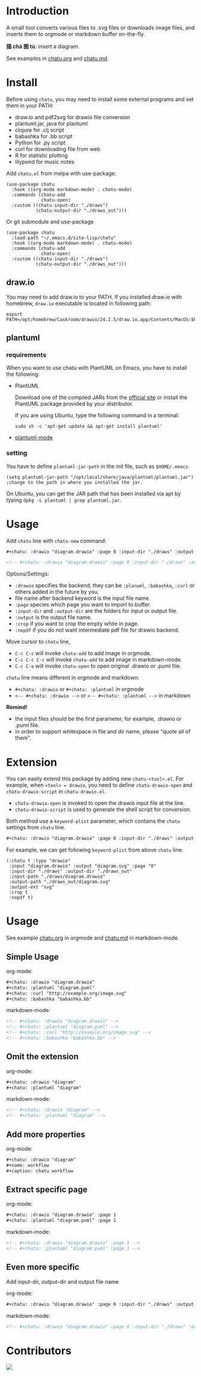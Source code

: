 # Introduction

A small tool converts various files to .svg files or downloads image
files, and inserts them to orgmode or markdown buffer on-the-fly.

**插 chā 图 tú**: insert a diagram.

See examples in [chatu.org](./chatu.org) and [chatu.md](./chatu.md).

# Install

Before using `chatu`, you may need to install some external programs and
set them in your PATH:
- draw.io and pdf2svg for drawio file conversion
- plantuml.jar, java for plantuml
- clojure for .clj script
- babashka for .bb script
- Python for .py script
- curl for downloading file from web
- R for statistic plotting
- lilypond for music notes

Add `chatu.el` from melpa with use-package:

```emacs-lisp
(use-package chatu
  :hook ((org-mode markdown-mode) . chatu-mode)
  :commands (chatu-add
             chatu-open)
  :custom ((chatu-input-dir "./draws")
           (chatu-output-dir "./draws_out")))
```

Or git submodule and use-package

```emacs-lisp
(use-package chatu
  :load-path "~/.emacs.d/site-lisp/chatu"
  :hook ((org-mode markdown-mode) . chatu-mode)
  :commands (chatu-add
             chatu-open)
  :custom ((chatu-input-dir "./draws")
           (chatu-output-dir "./draws_out")))
```

## draw.io

You may need to add draw.io to your PATH. If you installed draw.io
with homebrew, `draw.io` executable is located in following path:

```shell
export PATH=/opt/homebrew/Caskroom/drawio/24.2.5/draw.io.app/Contents/MacOS:$PATH
```

## plantuml

### requirements

When you want to use chatu with PlantUML on Emacs, you have to install the following:

- PlantUML

  Download one of the compiled JARs from the [official site](https://plantuml.com/ja/download) or install
  the PlantUML package provided by your distributor.

  If you are using Ubuntu, type the following command in a terminal:

  `sudo sh -c 'apt-get update && apt-get install plantuml'`

- [plantuml-mode](https://github.com/skuro/plantuml-mode)

### setting

You have to define `plantuml-jar-path` in the init file, such as `$HOME/.emacs`.

    (setq plantuml-jar-path "/opt/local/share/java/plantuml/plantuml.jar") ;change to the path in where you installed the jar.

On Ubuntu, you can get the JAR path that has been installed via apt by typing `dpkg -L plantuml | grep plantuml.jar`.

# Usage
Add `chatu` line with `chatu-new` command:

```org
#+chatu: :drawio "diagram.drawio" :page 0 :input-dir "./draws" :output-dir "./draws_out" :output "diagram.svg" :crop :nopdf
```
```markdown
<!-- #+chatu: :drawio "diagram.drawio" :page 0 :input-dir "./draws" :output-dir "./draws_out" :output "diagram.svg" :crop :nopdf -->
```

Options/Settings:
- `:drawio` specifies the backend, they can be `:planuml`, `:babashka`, `:curl` or others added in the future by you.
- file name after backend keyword is the input file name.
- `:page` species which page you want to import to buffer.
- `:input-dir` and `:output-dir` are the folders for input or output file.
- `:output` is the output file name.
- `:crop` if you want to crop the empty white in page.
- `:nopdf` if you do not want intermediate pdf file for drawio backend.

Move cursor to `chatu` line,
- `C-c C-c` will invoke `chatu-add` to add image in orgmode.
- `C-c C-c C-c` will invoke `chatu-add` to add image in markdown-mode.  
- `C-c C-o` will invoke `chatu-open` to open original .drawio or .puml file.

`chatu` line means different in orgmode and markdown:
- `#+chatu: :drawio` or `#+chatu: :plantuml` in orgmode
- `<-- #+chatu: :drawio -->` or `<-- #+chatu: :plantuml -->` in markdown

**Remind!**
- the input files should be the first parameter, for example, .drawio
  or .puml file.
- in order to support whitespace in file and dir name, please "quote
  all of them".

# Extension

You can easily extend this package by adding new `chatu-<tool>.el`. For
example, when `<tool> = drawio`, you need to define `chatu-drawio-open` and  `chatu-drawio-script` in `chatu-drawio.el`.
- `chatu-drawio-open` is invoked to open the drawio input file at the line.
- `chatu-drawio-script` is used to generate the shell script for conversion.

Both method use a `keyword-plist` parameter, which contains the
`chatu` settings from `chatu` line.

```org
#+chatu: :drawio "diagram.drawio" :page 0 :input-dir "./draws" :output-dir "./draws_out" :output "diagram.svg" :crop :nopdf :output-ext svg
```

For example, we can get following `keyword-plist` from above `chatu` line:

```emacs-lisp
(:chatu t :type "drawio"
 :input "diagram.drawio" :output "diagram.svg" :page "0"
 :input-dir "./draws" :output-dir "./draws_out"
 :input-path "./draws/diagram.drawio"
 :output-path "./draws_out/diagram.svg"
 :output-ext "svg"
 :crop t
 :nopdf t)
```

# Usage

See example [chatu.org](./chatu.org) in orgmode and  [chatu.md](./chatu.md) in markdown-mode.

## Simple Usage

org-mode:
```org
#+chatu: :drawio "diagram.drawio"
#+chatu: :plantuml "diagram.puml"
#+chatu: :curl "http://example.org/image.svg"
#+chatu: :babashka "babashka.bb"
```

markdown-mode:
```markdown
<!-- #+chatu: :drawio "diagram.drawio" -->
<!-- #+chatu: :plantuml "diagram.puml" -->
<!-- #+chatu: :curl "http://example.org/image.svg" -->
<!-- #+chatu: :babashka "babashka.bb" -->
```

## Omit the extension

org-mode:
```org
#+chatu: :drawio "diagram"
#+chatu: :plantuml "diagram"
```

markdown-mode:
```markdown
<!-- #+chatu: :drawio "diagram" -->
<!-- #+chatu: :plantuml "diagram" -->
```

## Add more properties

org-mode:
```org
#+chatu: :drawio "diagram"
#+name: workflow
#+caption: chatu workflow
```

## Extract specific page

org-mode:
```org
#+chatu: :drawio "diagram.drawio" :page 1
#+chatu: :plantuml "diagram.puml" :page 1
```

markdown-mode:
```markdown
<!-- #+chatu: :drawio "diagram.drawio" :page 1 -->
<!-- #+chatu: :plantuml "diagram.puml" :page 1 -->
```

## Even more specific

Add input-dir, output-dir and output file name

org-mode:
```org
#+chatu: :drawio "diagram.drawio" :page 0 :input-dir "./draws" :output-dir "./draws_out" :output "diagram.svg"
```

markdown-mode:
```markdown
<!-- #+chatu: :drawio "diagram.drawio" :page 0 :input-dir "./draws" :output-dir "./draws_out" :output "diagram.svg" -->
```

# Contributors

<a href = "https://github.com/kimim/chatu/graphs/contributors">
  <img src = "https://contrib.rocks/image?repo=kimim/chatu"/>
</a>
